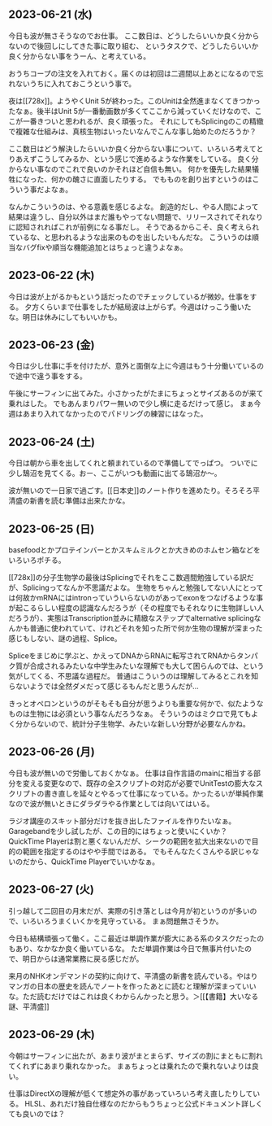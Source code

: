 ## 2023-06-21 (水)

今日も波が無さそうなのでお仕事。
ここ数日は、どうしたらいいか良く分からないので後回しにしてきた事に取り組む、
というタスクで、どうしたらいいか良く分からない事をうーん、と考えている。

おうちコープの注文を入れておく。届くのは初回は二週間以上あとになるので忘れないうちに入れておこうという事で。

夜は[[728x]]。ようやくUnit 5が終わった。このUnitは全然進まなくてきつかったなぁ。後半はUnit 5が一番動画数が多くてここから減っていくだけなので、ここが一番きついと思われるが、良く頑張った。
それにしてもSplicingのこの精緻で複雑な仕組みは、真核生物はいったいなんでこんな事し始めたのだろうか？

ここ数日はどう解決したらいいか良く分からない事について、いろいろ考えてとりあえずこうしてみるか、という感じで進めるような作業をしている。
良く分からない事なのでこれで良いのかそれほど自信も無い。
何かを優先した結果犠牲になった、何かの醜さに直面したりする。
でもものを創り出すというのはこういう事だよなぁ。

なんかこういうのは、やる意義を感じるよな。
創造的だし、やる人間によって結果は違うし、自分以外はまだ誰もやってない問題で、リリースされてそれなりに認知されればこれが前例になる事だし。
そうであるからこそ、良く考えられているな、と思われるような出来のものを出したいもんだな。
こういうのは順当なバグfixや順当な機能追加とはちょっと違うよなぁ。

## 2023-06-22 (木)

今日は波が上がるかもという話だったのでチェックしているが微妙。仕事をする。
夕方くらいまで仕事をしたが結局波は上がらず。今週はけっこう働いたな。明日は休みにしてもいいかも。

## 2023-06-23 (金)

今日は少し仕事に手を付けたが、意外と面倒な上に今週はもう十分働いているので途中で違う事をする。

午後にサーフィンに出てみた。小さかったがたまにちょっとサイズあるのが来て乗れはした。
でもあんまりパワー無いので少し横に走るだけって感じ。
まぁ今週はあまり入れてなかったのでパドリングの練習にはなった。

## 2023-06-24 (土)

今日は朝から車を出してくれと頼まれているので準備してでっぱつ。
ついでに少し鵠沼を見てくる。おー、ここがいつも動画に出てる鵠沼か〜。

波が無いので一日家で過ごす。[[日本史]]のノート作りを進めたり。そろそろ平清盛の新書を読む準備は出来たかな。

## 2023-06-25 (日)

basefoodとかプロテインバーとかスキムミルクとか大きめのホムセン箱などをいろいろポチる。

[[728x]]の分子生物学の最後はSplicingでそれをここ数週間勉強している訳だが、Splicingってなんか不思議だよな。
生物をちゃんと勉強してない人にとっては何故かmRNAにはintronっていういらないのがあってexonをつなげるような事が起こるらしい程度の認識なんだろうが（その程度でもそれなりに生物詳しい人だろうが）、実態はTranscription並みに精緻なステップでalternative splicingなんかも普通に使われていて、けれどそれを知った所で何か生物の理解が深まった感じもしない、謎の過程、Splice。

Spliceをまじめに学ぶと、かえってDNAからRNAに転写されてRNAからタンパク質が合成されるみたいな中学生みたいな理解でも大して困らんのでは、という気がしてくる、不思議な過程だ。
普通はこういうのは理解してみるとこれを知らないようでは全然ダメだって感じるもんだと思うんだが…

きっとオペロンというのがそもそも自分が思うよりも重要な何かで、似たようなものは生物には必須という事なんだろうなぁ。
そういうのはミクロで見てもよく分からないので、統計分子生物学、みたいな新しい分野が必要なんかね。

## 2023-06-26 (月)

今日も波が無いので労働しておくかなぁ。
仕事は自作言語のmainに相当する部分を変える変更なので、既存の全スクリプトの対応が必要でUnitTestの膨大なスクリプトの書き直しを延々とやるって仕事になっている。かったるいが単純作業なので波が無いときにダラダラやる作業としては向いてはいる。

ラジオ講座のスキット部分だけを抜き出したファイルを作りたいなぁ。
Garagebandを少し試したが、この目的にはちょっと使いにくいか？
QuickTime Playerは割と悪くないんだが、シークの範囲を拡大出来ないので目的の範囲を指定するのはやや手間ではある。
でもそんなたくさんやる訳じゃないのだから、QuickTime Playerでいいかなぁ。

## 2023-06-27 (火)

引っ越して二回目の月末だが、実際の引き落としは今月が初というのが多いので、いろいろうまくいくかを見守っている。
まぁ問題無さそうか。

今日も結構頑張って働く。ここ最近は単調作業が膨大にある系のタスクだったのもあり、なかなか良く働いているな。
ただ単調作業は今日で無事片付いたので、明日からは通常業務に戻る感じだが。

来月のNHKオンデマンドの契約に向けて、平清盛の新書を読んでいる。やはりマンガの日本の歴史を読んでノートを作ったあとに読むと理解が深まっていいな。ただ読むだけではこれは良くわからんかったと思う。＞[[【書籍】大いなる謎、平清盛]]

## 2023-06-29 (木)

今朝はサーフィンに出たが、あまり波がまとまらず、サイズの割にまともに割れてくれずにあまり乗れなかった。
まぁちょっとは乗れたので乗れないよりは良い。

仕事はDirectXの理解が低くて想定外の事があっていろいろ考え直したりしている。
HLSL、あれだけ独自仕様なのだからもうちょっと公式ドキュメント詳しくても良いのでは？